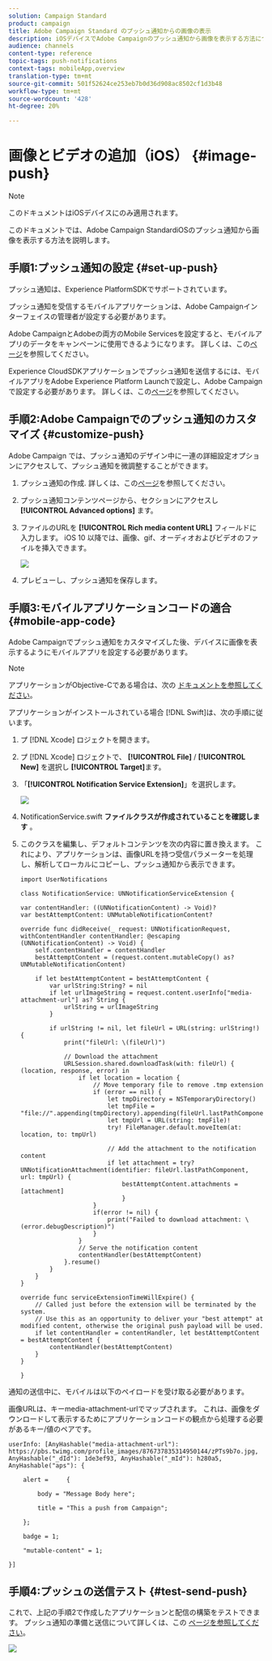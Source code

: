 ```yaml
---
solution: Campaign Standard
product: campaign
title: Adobe Campaign Standard のプッシュ通知からの画像の表示
description: iOSデバイスでAdobe Campaignのプッシュ通知から画像を表示する方法について説明します。
audience: channels
content-type: reference
topic-tags: push-notifications
context-tags: mobileApp,overview
translation-type: tm+mt
source-git-commit: 501f52624ce253eb7b0d36d908ac8502cf1d3b48
workflow-type: tm+mt
source-wordcount: '428'
ht-degree: 20%

---
```



# 画像とビデオの追加（iOS） {#image-push}

>[!NOTE]
>
>このドキュメントはiOSデバイスにのみ適用されます。

このドキュメントでは、Adobe Campaign StandardiOSのプッシュ通知から画像を表示する方法を説明します。

## 手順1:プッシュ通知の設定 {#set-up-push}

プッシュ通知は、Experience PlatformSDKでサポートされています。

プッシュ通知を受信するモバイルアプリケーションは、Adobe Campaignインターフェイスの管理者が設定する必要があります。

Adobe CampaignとAdobeの両方のMobile Servicesを設定すると、モバイルアプリのデータをキャンペーンに使用できるようになります。 詳しくは、この[ページ](https://helpx.adobe.com/jp/campaign/kb/configuring-app-sdk.html)を参照してください。

Experience CloudSDKアプリケーションでプッシュ通知を送信するには、モバイルアプリをAdobe Experience Platform Launchで設定し、Adobe Campaignで設定する必要があります。 詳しくは、この[ページ](https://helpx.adobe.com/jp/campaign/kb/configuring-app-sdk.html#ChannelspecificapplicationconfigurationinAdobeCampaign)を参照してください。

## 手順2:Adobe Campaignでのプッシュ通知のカスタマイズ {#customize-push}

Adobe Campaign では、プッシュ通知のデザイン中に一連の詳細設定オプションにアクセスして、プッシュ通知を微調整することができます。

1. プッシュ通知の作成. 詳しくは、この[ページ](../../channels/using/preparing-and-sending-a-push-notification.md)を参照してください。

1. プッシュ通知コンテンツページから、セクションにアクセスし **[!UICONTROL Advanced options]** ます。

1. ファイルのURLを **[!UICONTROL Rich media content URL]** フィールドに入力します。
iOS 10 以降では、画像、gif、オーディオおよびビデオのファイルを挿入できます。

   ![](assets/push_notif_advanced_6.png)

1. プレビューし、プッシュ通知を保存します。

## 手順3:モバイルアプリケーションコードの適合 {#mobile-app-code}

Adobe Campaignでプッシュ通知をカスタマイズした後、デバイスに画像を表示するようにモバイルアプリを設定する必要があります。

>[!NOTE]
>
>アプリケーションがObjective-Cである場合は、次の [ドキュメントを参照してください](https://docs.adobe.com/content/help/en/mobile-services/ios/messaging-ios/push-messaging/c-set-up-rich-push-notif-ios.html)。

アプリケーションがインストールされている場合 [!DNL Swift]は、次の手順に従います。

1. プ [!DNL Xcode] ロジェクトを開きます。

1. プ [!DNL Xcode] ロジェクトで、 **[!UICONTROL File]** / **[!UICONTROL New]** を選択し **[!UICONTROL Target]**&#x200B;ます。

1. 「**[!UICONTROL Notification Service Extension]**」を選択します。

   ![](assets/push_notif_advanced_12.png)

1. NotificationService.swift **ファイルクラスが作成されていることを確認します** 。

1. このクラスを編集し、デフォルトコンテンツを次の内容に置き換えます。
これにより、アプリケーションは、画像URLを持つ受信パラメーターを処理し、解析してローカルにコピーし、プッシュ通知から表示できます。

   ```
   import UserNotifications
   
   class NotificationService: UNNotificationServiceExtension {
   
   var contentHandler: ((UNNotificationContent) -> Void)?
   var bestAttemptContent: UNMutableNotificationContent?
   
   override func didReceive(_ request: UNNotificationRequest, withContentHandler contentHandler: @escaping (UNNotificationContent) -> Void) {
       self.contentHandler = contentHandler
       bestAttemptContent = (request.content.mutableCopy() as? UNMutableNotificationContent)
   
       if let bestAttemptContent = bestAttemptContent {
           var urlString:String? = nil
           if let urlImageString = request.content.userInfo["media-attachment-url"] as? String {
               urlString = urlImageString
           }
   
           if urlString != nil, let fileUrl = URL(string: urlString!) {
               print("fileUrl: \(fileUrl)")
   
               // Download the attachment
               URLSession.shared.downloadTask(with: fileUrl) { (location, response, error) in
                   if let location = location {
                       // Move temporary file to remove .tmp extension
                       if (error == nil) {
                           let tmpDirectory = NSTemporaryDirectory()
                           let tmpFile = "file://".appending(tmpDirectory).appending(fileUrl.lastPathComponent)
                           let tmpUrl = URL(string: tmpFile)!
                           try! FileManager.default.moveItem(at: location, to: tmpUrl)
   
                           // Add the attachment to the notification content
                           if let attachment = try? UNNotificationAttachment(identifier: fileUrl.lastPathComponent, url: tmpUrl) {
                               bestAttemptContent.attachments = [attachment]
                               }
                       }
                       if(error != nil) {
                           print("Failed to download attachment: \(error.debugDescription)")
                       }
                   }
                   // Serve the notification content
                   contentHandler(bestAttemptContent)
               }.resume()
           }
       }
   }
   
   override func serviceExtensionTimeWillExpire() {
       // Called just before the extension will be terminated by the system.
       // Use this as an opportunity to deliver your "best attempt" at modified content, otherwise the original push payload will be used.
       if let contentHandler = contentHandler, let bestAttemptContent = bestAttemptContent {
           contentHandler(bestAttemptContent)
       }
   }
   
   }
   ```

通知の送信中に、モバイルは以下のペイロードを受け取る必要があります。

画像URLは、キーmedia-attachment-urlでマップされます。 これは、画像をダウンロードして表示するためにアプリケーションコードの観点から処理する必要があるキー/値のペアです。

```
userInfo: [AnyHashable("media-attachment-url"): https://pbs.twimg.com/profile_images/876737835314950144/zPTs9b7o.jpg, AnyHashable("_dId"): 1de3ef93, AnyHashable("_mId"): h280a5, AnyHashable("aps"): {
 
    alert =     {
 
        body = "Message Body here";
 
        title = "This a push from Campaign";
 
    };
 
    badge = 1;
 
    "mutable-content" = 1;
 
}]
```

## 手順4:プッシュの送信テスト {#test-send-push}

これで、上記の手順2で作成したアプリケーションと配信の構築をテストできます。 プッシュ通知の準備と送信について詳しくは、この [ページを参照してください](../../channels/using/preparing-and-sending-a-push-notification.md)。

![](assets/push_notif_advanced_34.png)

